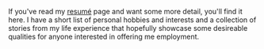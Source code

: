 ﻿If you've read my [resumé]("/resume) page and want some more detail, you'll find it here. I have a short list of personal hobbies and interests and a collection of stories from my life experience that hopefully showcase some desireable qualities for anyone interested in offering me employment.

